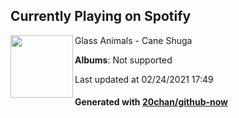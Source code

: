 ## Currently Playing on Spotify

[<img align="left" width="100" src="https://i.scdn.co/image/ab67616d0000b273ec3d15eab5bd77027abc4b23">](https://open.spotify.com/album/6qb9MDR0lfsN9a2pw77uJy)

Glass Animals - Cane Shuga

**Albums**: Not supported

Last updated at 02/24/2021 17:49

#### Generated with [20chan/github-now](https://github.com/20chan/github-now)


<!--
**20chan/20chan** is a ✨ _special_ ✨ repository because its `README.md` (this file) appears on your GitHub profile.

Here are some ideas to get you started:

- 🔭 I’m currently working on ...
- 🌱 I’m currently learning ...
- 👯 I’m looking to collaborate on ...
- 🤔 I’m looking for help with ...
- 💬 Ask me about ...
- 📫 How to reach me: ...
- 😄 Pronouns: ...
- ⚡ Fun fact: ...
-->
